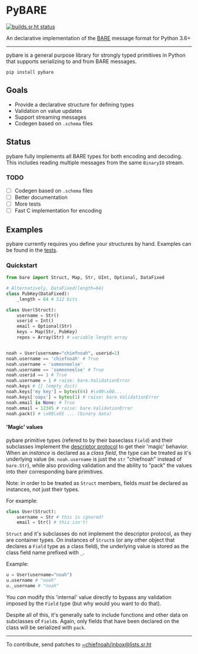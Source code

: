 # PyBARE
[![builds.sr.ht status](https://builds.sr.ht/~chiefnoah/pybare.svg)](https://builds.sr.ht/~chiefnoah/pybare?)

An declarative implementation of the [BARE](https://baremessages.org/) message
format for Python 3.6+

---

pybare is a general purpose library for strongly typed primitives in Python that
supports serializing to and from BARE messages.

```shell
pip install pybare
```

## Goals

* Provide a declarative structure for defining types
* Validation on value updates
* Support streaming messages
* Codegen based on `.schema` files

## Status

pybare fully implements all BARE types for both encoding and decoding. This
includes reading multiple messages from the same `BinaryIO` stream.

### TODO

- [  ] Codegen based on `.schema` files
- [  ] Better documentation
- [  ] More tests
- [  ] Fast C implementation for encoding

## Examples

pybare currently requires you define your structures by hand. Examples can be
found in the
[tests](https://git.sr.ht/~chiefnoah/pybare/tree/master/bare/test_encoder.py).

### Quickstart

```python
from bare import Struct, Map, Str, UInt, Optional, DataFixed

# Alternatively, DataFixed(length=64)
class PubKey(DataFixed):
    _length = 64 # 512 bits

class User(Struct):
    username = Str()
    userid = Int()
    email = Optional(Str)
    keys = Map(Str, PubKey)
    repos = Array(Str) # variable length array


noah = User(username="chiefnoah", userid=1)
noah.username == 'chiefnoah' # True
noah.username = 'someoneelse'
noah.username == 'someoneelse' # True
noah.userid == 1 # True
noah.username = 1 # raise: bare.ValidationError
noah.keys # {} (empty dict)
noah.keys['my key'] = bytes(64) #\x00\x00...
noah.keys['oops'] = bytes(1) # raise: bare.ValidationError
noah.email is None: # True
noah.email = 12345 # raise: bare.ValidationError
noah.pack() # \x00\x01 ... (binary data)
```

#### 'Magic' values

pybare primitive types (refered to by their baseclass `Field`) and their
subclasses implement the
[descriptor protocol](https://docs.python.org/3/howto/descriptor.html) to get
their 'magic' behavior. When an _instance_ is declared as a _class field_, the
type can be treated as it's underlying value (ie. `noah.username` is just the
`str` "chiefnoah" instead of `bare.Str`), while also providing validation and the
ability to "pack" the values into their corresponding bare primitives.

Note: in order to be treated as `Struct` members, fields _must_ be declared as
instances, not just their types.

For example:

```python
class User(Struct):
    username = Str # this is ignored!
    email = Str() # this isn't!
```
`Struct` and it's subclasses do not implement the descriptor protocol, as they
are container types. On instances of `Struct`s (or any other object that declares
a `Field` type as a class field), the underlying value is stored as the class
field name prefixed with `_`.

Example:
```python
u = User(username="noah")
u.username # "noah"
u._username # "noah"
```

You *can* modify this 'internal' value directly to bypass any validation imposed
by the `Field` type (but why would you want to do that).

Despite all of this, it's generally safe to include functions and other data on
subclasses of `Field`s. Again, only fields that have been declared on the class
will be serialized with `pack`.



---

To contribute, send patches to [~chiefnoah/inbox@lists.sr.ht](mailto:~chiefnoah/inbox@lists.sr.ht)
